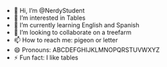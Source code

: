 - 👋 Hi, I’m @NerdyStudent
- 👀 I’m interested in Tables
- 🌱 I’m currently learning English and Spanish
- 💞️ I’m looking to collaborate on a treefarm
- 📫 How to reach me: pigeon or letter
- 😄 Pronouns: ABCDEFGHIJKLMNOPQRSTUVWXYZ
- ⚡ Fun fact: I like tables

<!---
NerdyStudent/NerdyStudent is a ✨ special ✨ repository because its `README.md` (this file) appears on your GitHub profile.
You can click the Preview link to take a look at your changes.
--->
